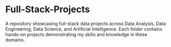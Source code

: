 # Full-Stack-Projects
A repository showcasing full-stack data projects across Data Analysis, Data Engineering, Data Science, and Artificial Intelligence. Each folder contains hands-on projects demonstrating my skills and knowledge in these domains.
